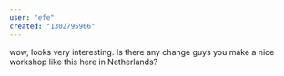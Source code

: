 ```yaml
---
user: "efe"
created: "1302795966"
---
```


wow, looks very interesting. Is there any change guys you make a nice workshop like this here in Netherlands?
